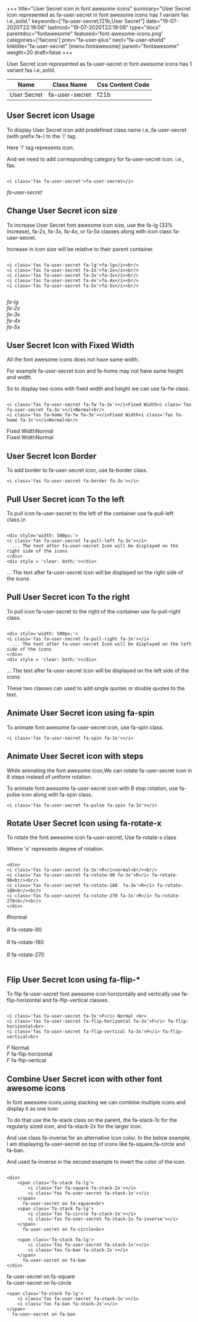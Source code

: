 +++
title="User Secret icon in font awesome icons"
summary="User Secret icon represented as fa-user-secret in font awesome icons has 1 variant fas i.e.,solid."
keywords=["fa-user-secret,f21b,User Secret"]
date="19-07-2020T22:19:06"
lastmod="19-07-2020T22:19:06"
type="docs"
parentdoc="fontawesome"
featured='font-awesome-icons.png'
categories=['faicons']
prev="fa-user-plus"
next="fa-user-shield"
linktitle="fa-user-secret"
[menu.fontawesome]
parent="fontawesome"
weight=20
draft=false
+++


User Secret icon represented as fa-user-secret in font awesome icons has 1 variant fas i.e.,solid.

<div class='table-responsive'><table class='table'><thead><tr><th>Name</th><th>Class Name</th><th>Css Content Code</th></tr></thead><tbody><tr><td>User Secret</td><td>fa-user-secret</td><td>f21b</td></tr></tbody></table></div>



## User Secret icon Usage

To display User Secret icon add predefined class name i.e.,fa-user-secret (with prefix fa-) to the 'i' tag.

Here 'i' tag represents icon.

And we need to add corresponding category for fa-user-secret icon. i.e., fas.


```

<i class='fas fa-user-secret'>fa-user-secret</i>
```

<i class='fas fa-user-secret'>fa-user-secret</i>




## Change User Secret icon size
To increase User Secret font awesome icon size, use the fa-lg (33% increase), fa-2x, fa-3x, fa-4x, or fa-5x classes along with icon class fa-user-secret.

Increase in icon size will be relative to their parent container. 

```

<i class='fas fa-user-secret fa-lg'>fa-lg</i><br/>
<i class='fas fa-user-secret fa-2x'>fa-2x</i><br/>
<i class='fas fa-user-secret fa-3x'>fa-3x</i><br/>
<i class='fas fa-user-secret fa-4x'>fa-4x</i><br/>
<i class='fas fa-user-secret fa-5x'>fa-5x</i><br/>
            
```

<i class='fas fa-user-secret fa-lg'>fa-lg</i><br/>
<i class='fas fa-user-secret fa-2x'>fa-2x</i><br/>
<i class='fas fa-user-secret fa-3x'>fa-3x</i><br/>
<i class='fas fa-user-secret fa-4x'>fa-4x</i><br/>
<i class='fas fa-user-secret fa-5x'>fa-5x</i><br/>
            



## User Secret Icon with Fixed Width 

All the font awesome icons does not have same width.

For example fa-user-secret icon and fa-home may not have same height and width.

So to display two icons with fixed width and height we can use fa-fw class.


```

<i class='fas fa-user-secret fa-fw fa-3x'></i>Fixed Width<i class='fas fa-user-secret fa-3x'></i>Normal<br/>
<i class='fas fa-home fa-fw fa-3x'></i>Fixed Width<i class='fas fa-home fa-3x'></i>Normal<br/>
```

<i class='fas fa-user-secret fa-fw fa-3x'></i>Fixed Width<i class='fas fa-user-secret fa-3x'></i>Normal<br/>
<i class='fas fa-home fa-fw fa-3x'></i>Fixed Width<i class='fas fa-home fa-3x'></i>Normal<br/>



## User Secret Icon Border 

To add border to fa-user-secret icon, use fa-border class.


```
<i class='fas fa-user-secret fa-border fa-3x'></i>

```
<i class='fas fa-user-secret fa-border fa-3x'></i>





## Pull User Secret icon To the left

To pull icon fa-user-secret to the left of the container use fa-pull-left class.\n

```

<div style='width: 500px;'>
<i class='fas fa-user-secret fa-pull-left fa-3x'></i>
  ... The text after fa-user-secret Icon will be displayed on the right side of the icons
</div>
<div style = 'clear: both;'></div>
```

<div style='width: 500px;'>
<i class='fas fa-user-secret fa-pull-left fa-3x'></i>
  ... The text after fa-user-secret Icon will be displayed on the right side of the icons
</div>
<div style = 'clear: both;'></div>




## Pull User Secret icon To the right
To pull icon fa-user-secret to the right of the container use fa-pull-right class.

```

<div style='width: 500px;'>
<i class='fas fa-user-secret fa-pull-right fa-3x'></i>
  ... The text after fa-user-secret Icon will be displayed on the left side of the icons
</div>
<div style = 'clear: both;'></div>
```

<div style='width: 500px;'>
<i class='fas fa-user-secret fa-pull-right fa-3x'></i>
  ... The text after fa-user-secret Icon will be displayed on the left side of the icons
</div>
<div style = 'clear: both;'></div>

These two classes can used to add single quotes or double quotes to the text.


## Animate User Secret icon using fa-spin
To animate font awesome fa-user-secret icon, use fa-spin class.

```
<i class='fas fa-user-secret fa-spin fa-3x'></i>
```
<i class='fas fa-user-secret fa-spin fa-3x'></i>




## Animate User Secret icon with steps
While animating the font awesome icon,We can rotate fa-user-secret icon in 8 steps instead of uniform rotation.

To animate font awesome fa-user-secret icon with 8 step rotation, use fa-pulse icon along with fa-spin class.


```
<i class='fas fa-user-secret fa-pulse fa-spin fa-3x'></i>

```
<i class='fas fa-user-secret fa-pulse fa-spin fa-3x'></i>





## Rotate User Secret Icon using fa-rotate-x
To rotate the font awesome icon fa-user-secret, Use fa-rotate-x class

Where 'x' represents degree of rotation.


```

<div>
<i class='fas fa-user-secret fa-3x'>R</i>normal<br/><br/>
<i class='fas fa-user-secret fa-rotate-90 fa-3x'>R</i> fa-rotate-90<br/><br/> 
<i class='fas fa-user-secret fa-rotate-180  fa-3x'>R</i> fa-rotate-180<br/><br/> 
<i class='fas fa-user-secret fa-rotate-270 fa-3x'>R</i> fa-rotate-270<br/><br/>
</div>
```

<div>
<i class='fas fa-user-secret fa-3x'>R</i>normal<br/><br/>
<i class='fas fa-user-secret fa-rotate-90 fa-3x'>R</i> fa-rotate-90<br/><br/> 
<i class='fas fa-user-secret fa-rotate-180  fa-3x'>R</i> fa-rotate-180<br/><br/> 
<i class='fas fa-user-secret fa-rotate-270 fa-3x'>R</i> fa-rotate-270<br/><br/>
</div>




## Flip User Secret Icon using fa-flip-*
To flip fa-user-secret font awesome icon horizontally and vertically use fa-flip-horizontal and fa-flip-vertical classes. 

```

<i class='fas fa-user-secret fa-3x'>F</i> Normal <br>
<i class='fas fa-user-secret fa-flip-horizontal fa-3x'>F</i> fa-flip-horizontal<br>
<i class='fas fa-user-secret fa-flip-vertical fa-3x'>F</i> fa-flip-vertical<br>
```

<i class='fas fa-user-secret fa-3x'>F</i> Normal <br>
<i class='fas fa-user-secret fa-flip-horizontal fa-3x'>F</i> fa-flip-horizontal<br>
<i class='fas fa-user-secret fa-flip-vertical fa-3x'>F</i> fa-flip-vertical<br>




## Combine User Secret icon with other font awesome icons
In font awesome icons,using stacking we can combine multiple icons and display it as one icon 

To do that use the fa-stack class on the parent, the fa-stack-1x for the regularly sized icon, and fa-stack-2x for the larger icon.

And use class fa-inverse for an alternative icon color. 
In the below example, I am displaying fa-user-secret on top of icons like fa-square,fa-circle and fa-ban.

And used fa-inverse in the second example to invert the color of the icon.

```

<div>
    <span class='fa-stack fa-lg'>
        <i class='far fa-square fa-stack-2x'></i>
        <i class='fas fa-user-secret fa-stack-1x'></i>
    </span>
      fa-user-secret on fa-square<br>
    <span class='fa-stack fa-lg'>
        <i class='fas fa-circle fa-stack-2x'></i>
        <i class='fas fa-user-secret fa-stack-1x fa-inverse'></i>
    </span>
      fa-user-secret on fa-circle<br>

    <span class='fa-stack fa-lg'>
        <i class='fas fa-user-secret fa-stack-1x'></i>
        <i class='fas fa-ban fa-stack-2x'></i>
    </span>
      fa-user-secret on fa-ban
</div>
```

<div>
    <span class='fa-stack fa-lg'>
        <i class='far fa-square fa-stack-2x'></i>
        <i class='fas fa-user-secret fa-stack-1x'></i>
    </span>
      fa-user-secret on fa-square<br>
    <span class='fa-stack fa-lg'>
        <i class='fas fa-circle fa-stack-2x'></i>
        <i class='fas fa-user-secret fa-stack-1x fa-inverse'></i>
    </span>
      fa-user-secret on fa-circle<br>

    <span class='fa-stack fa-lg'>
        <i class='fas fa-user-secret fa-stack-1x'></i>
        <i class='fas fa-ban fa-stack-2x'></i>
    </span>
      fa-user-secret on fa-ban
</div>






